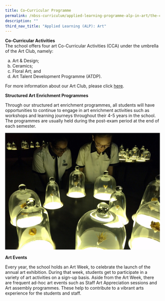 ```yaml
---
title: Co–Curricular Programme
permalink: /nbss-curriculum/applied-learning-programme-alp-in-art/the-curriculum/co-curricular-programme/
description: ""
third_nav_title: "Applied Learning (ALP): Art"
---
```



<p><strong>Co-Curricular Activities<br /></strong>The school offers four art Co-Curricular Activities (CCA) under the umbrella of the Art Club, namely:</p>
<ol style="list-style-type: lower-alpha;">
<li>Art &amp; Design;</li>
<li>Ceramics;</li>
<li>Floral Art; and</li>
<li>Art Talent Development Programme (ATDP).</li>
</ol>
<p>For more information about our Art Club, please click&nbsp;<a href="https://navalbasesec.moe.edu.sg/nbss-curriculum/co-curricular-activities/performing-arts/art-club">here</a>.</p>
<p><strong>Structured Art Enrichment Programmes</strong></p>
<p>Through our structured art enrichment programmes, all students will have opportunities to continue to engage in art enrichment activities such as workshops and learning journeys throughout their 4-5 years in the school. The programmes are usually held during the post-exam period at the end of each semester.</p>
<img src="/images/en.jpg">
<p><strong>Art Events</strong></p>
<p>Every year, the school holds an Art Week, to celebrate the launch of the annual art exhibition. During that week, students get to participate in a variety of art activities on a sign-up basis. Aside from the Art Week, there are frequent ad-hoc art events such as Staff Art Appreciation sessions and Art assembly programmes. These help to contribute to a vibrant arts experience for the students and staff.</p>